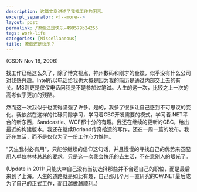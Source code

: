 ```yaml
---
description: 这篇文章讲述了我找工作的困苦。
excerpt_separator: <!--more-->
layout: post
permalink: /潦倒还是快乐-499579b24255
tags: work-life
categories: [Miscellaneous]
title: 潦倒还是快乐？
---
```

(CSDN Nov 16, 2006)

找工作已经这么久了，除了博文视点，神州数码和刚才的金蝶，似乎没有什么公司对我感兴趣。Intel所以电话给我也大概是因为我的简历是通过内部交上去的有关。MS则更是仅仅电话问我是不是参加过笔试。人生的这一次，比较之上一次的高考似乎更加的残酷。
<!--more-->

然而这一次我似乎也变得坚强了许多。是的，我多了很多让自己感到不可思议的变化。我依然在这样的忙碌间隙学习，学习着CBC开发需要的模式，学习着.NET平台的新东西，Sandcastle、WCF都十分的有趣。我还在继续的更新的CBC，给出最近的构建版本。我还在继续Borland传奇拾遗的写作，还在一周一篇的发布。我还在生活，而不是仅仅为了一份工作心力憔悴。

"天生我材必有用"，只能够继续的信仰这句话，并且慢慢的寻找自己的优势来匹配用人单位林林总总的要求。只是这一次我会快乐的去生活，不在意别人的眼光了。

(Update in 2011: 只能庆幸自己没有当初选择那些并不合适自己的职位，而是最后来到了上海。人生的道路就是如此有趣，自己那几个月一直研究的C#/.NET最后成为了自己的正式工作，而且越做越顺利。)
